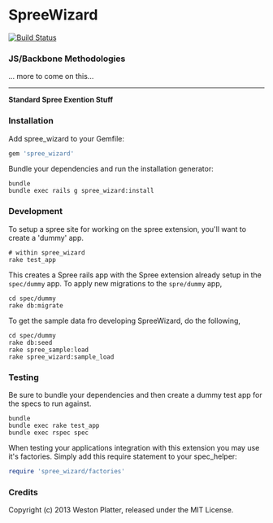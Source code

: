 SpreeWizard
============

[![Build Status](https://travis-ci.org/westonplatter/spree_wizard.png?branch=master)](https://travis-ci.org/westonplatter/spree_wizard)

### JS/Backbone Methodologies

... more to come on this... 

--------------------------------------------------------------------------------

__Standard Spree Exention Stuff__

### Installation

Add spree_wizard to your Gemfile:

```ruby
gem 'spree_wizard'
```

Bundle your dependencies and run the installation generator:

```shell
bundle
bundle exec rails g spree_wizard:install
```


### Development
To setup a spree site for working on the spree extension, you'll want to create
a 'dummy' app.

```shell
# within spree_wizard
rake test_app
```

This creates a Spree rails app with the Spree extension already setup in the
```spec/dummy``` app. To apply new migrations to the ```spre/dummy``` app,

```shell
cd spec/dummy
rake db:migrate
```

To get the sample data fro developing SpreeWizard, do the following,
```shell
cd spec/dummy
rake db:seed
rake spree_sample:load
rake spree_wizard:sample_load
```


### Testing
Be sure to bundle your dependencies and then create a dummy test app for the specs to run against.

```shell
bundle
bundle exec rake test_app
bundle exec rspec spec
```

When testing your applications integration with this extension you may use it's factories.
Simply add this require statement to your spec_helper:

```ruby
require 'spree_wizard/factories'
```


### Credits
Copyright (c) 2013 Weston Platter, released under the MIT License.
